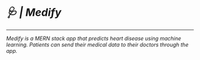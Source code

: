 # *🩺 | Medify*
-----------
*Medify is a MERN stack app that predicts heart disease using machine learning. Patients can send their medical data to their doctors through the app.*
